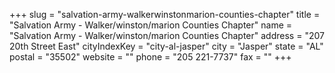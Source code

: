 +++
slug = "salvation-army-walkerwinstonmarion-counties-chapter"
title = "Salvation Army - Walker/winston/marion Counties Chapter"
name = "Salvation Army - Walker/winston/marion Counties Chapter"
address = "207 20th Street East"
cityIndexKey = "city-al-jasper"
city = "Jasper"
state = "AL"
postal = "35502"
website = ""
phone = "205 221-7737"
fax = ""
+++
